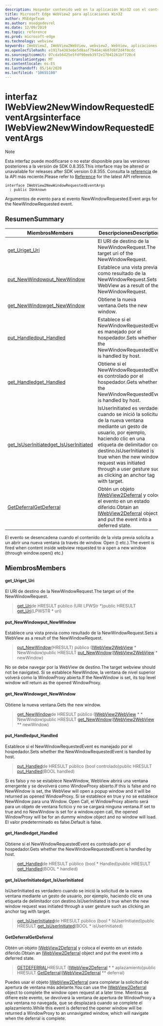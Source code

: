 ```yaml
---
description: Hospedar contenido web en la aplicación Win32 con el control Microsoft Edge WebView2
title: Microsoft Edge WebView2 para aplicaciones Win32
author: MSEdgeTeam
ms.author: msedgedevrel
ms.date: 12/09/2019
ms.topic: reference
ms.prod: microsoft-edge
ms.technology: webview
keywords: IWebView2, IWebView2WebView, webview2, WebView, aplicaciones Win32, Win32, Edge
ms.openlocfilehash: e1917a4383e6e5d8aaf79464c4607d8f2d4f0cdc
ms.sourcegitcommit: 07cda56425e5fdf90eeb3972e17041261bf720cd
ms.translationtype: MT
ms.contentlocale: es-ES
ms.lasthandoff: 05/14/2020
ms.locfileid: "10655108"
---
```

# <span data-ttu-id="eaec1-104">interfaz IWebView2NewWindowRequestedEventArgs</span><span class="sxs-lookup"><span data-stu-id="eaec1-104">interface IWebView2NewWindowRequestedEventArgs</span></span> 

> [!NOTE]
> <span data-ttu-id="eaec1-105">Esta interfaz puede modificarse o no estar disponible para las versiones posteriores a la versión de SDK 0.8.355.</span><span class="sxs-lookup"><span data-stu-id="eaec1-105">This interface may be altered or unavailable for releases after SDK version 0.8.355.</span></span> <span data-ttu-id="eaec1-106">Consulta la [referencia](../../../webview2-api-reference.md) de la API más reciente.</span><span class="sxs-lookup"><span data-stu-id="eaec1-106">Please refer to [Reference](../../../webview2-api-reference.md) for the latest API reference.</span></span>

```
interface IWebView2NewWindowRequestedEventArgs
  : public IUnknown
```

<span data-ttu-id="eaec1-107">Argumentos de evento para el evento NewWindowRequested.</span><span class="sxs-lookup"><span data-stu-id="eaec1-107">Event args for the NewWindowRequested event.</span></span>

## <span data-ttu-id="eaec1-108">Resumen</span><span class="sxs-lookup"><span data-stu-id="eaec1-108">Summary</span></span>

 <span data-ttu-id="eaec1-109">Miembros</span><span class="sxs-lookup"><span data-stu-id="eaec1-109">Members</span></span>                        | <span data-ttu-id="eaec1-110">Descripciones</span><span class="sxs-lookup"><span data-stu-id="eaec1-110">Descriptions</span></span>
--------------------------------|---------------------------------------------
[<span data-ttu-id="eaec1-111">get_Uri</span><span class="sxs-lookup"><span data-stu-id="eaec1-111">get_Uri</span></span>](#get_uri) | <span data-ttu-id="eaec1-112">El URI de destino de la NewWindowRequest.</span><span class="sxs-lookup"><span data-stu-id="eaec1-112">The target uri of the NewWindowRequest.</span></span>
[<span data-ttu-id="eaec1-113">put_NewWindow</span><span class="sxs-lookup"><span data-stu-id="eaec1-113">put_NewWindow</span></span>](#put_newwindow) | <span data-ttu-id="eaec1-114">Establece una vista previa como resultado de la NewWindowRequest.</span><span class="sxs-lookup"><span data-stu-id="eaec1-114">Sets a WebView as a result of the NewWindowRequest.</span></span>
[<span data-ttu-id="eaec1-115">get_NewWindow</span><span class="sxs-lookup"><span data-stu-id="eaec1-115">get_NewWindow</span></span>](#get_newwindow) | <span data-ttu-id="eaec1-116">Obtiene la nueva ventana.</span><span class="sxs-lookup"><span data-stu-id="eaec1-116">Gets the new window.</span></span>
[<span data-ttu-id="eaec1-117">put_Handled</span><span class="sxs-lookup"><span data-stu-id="eaec1-117">put_Handled</span></span>](#put_handled) | <span data-ttu-id="eaec1-118">Establece si el NewWindowRequestedEvent es manejado por el hospedador.</span><span class="sxs-lookup"><span data-stu-id="eaec1-118">Sets whether the NewWindowRequestedEvent is handled by host.</span></span>
[<span data-ttu-id="eaec1-119">get_Handled</span><span class="sxs-lookup"><span data-stu-id="eaec1-119">get_Handled</span></span>](#get_handled) | <span data-ttu-id="eaec1-120">Obtiene si el NewWindowRequestedEvent es controlado por el hospedador.</span><span class="sxs-lookup"><span data-stu-id="eaec1-120">Gets whether the NewWindowRequestedEvent is handled by host.</span></span>
[<span data-ttu-id="eaec1-121">get_IsUserInitiated</span><span class="sxs-lookup"><span data-stu-id="eaec1-121">get_IsUserInitiated</span></span>](#get_isuserinitiated) | <span data-ttu-id="eaec1-122">IsUserInitiated es verdadero cuando se inició la solicitud de la nueva ventana mediante un gesto de usuario, por ejemplo, haciendo clic en una etiqueta de delimitador con destino.</span><span class="sxs-lookup"><span data-stu-id="eaec1-122">IsUserInitiated is true when the new window request was initiated through a user gesture such as clicking an anchor tag with target.</span></span>
[<span data-ttu-id="eaec1-123">GetDeferral</span><span class="sxs-lookup"><span data-stu-id="eaec1-123">GetDeferral</span></span>](#getdeferral) | <span data-ttu-id="eaec1-124">Obtén un objeto [IWebView2Deferral](IWebView2Deferral.md) y coloca el evento en un estado diferido.</span><span class="sxs-lookup"><span data-stu-id="eaec1-124">Obtain an [IWebView2Deferral](IWebView2Deferral.md) object and put the event into a deferred state.</span></span>

<span data-ttu-id="eaec1-125">El evento se desencadena cuando el contenido de la vista previa solicita a un abrir una nueva ventana (a través de window. Open () etc.).</span><span class="sxs-lookup"><span data-stu-id="eaec1-125">The event is fired when content inside webview requested to a open a new window (through window.open() etc.)</span></span>

## <span data-ttu-id="eaec1-126">Miembros</span><span class="sxs-lookup"><span data-stu-id="eaec1-126">Members</span></span>

#### <span data-ttu-id="eaec1-127">get_Uri</span><span class="sxs-lookup"><span data-stu-id="eaec1-127">get_Uri</span></span> 

<span data-ttu-id="eaec1-128">El URI de destino de la NewWindowRequest.</span><span class="sxs-lookup"><span data-stu-id="eaec1-128">The target uri of the NewWindowRequest.</span></span>

> <span data-ttu-id="eaec1-129">[get_Uri](#get_uri)de HRESULT público (URI LPWStr \*)</span><span class="sxs-lookup"><span data-stu-id="eaec1-129">public HRESULT [get_Uri](#get_uri)(LPWSTR \* uri)</span></span>

#### <span data-ttu-id="eaec1-130">put_NewWindow</span><span class="sxs-lookup"><span data-stu-id="eaec1-130">put_NewWindow</span></span> 

<span data-ttu-id="eaec1-131">Establece una vista previa como resultado de la NewWindowRequest.</span><span class="sxs-lookup"><span data-stu-id="eaec1-131">Sets a WebView as a result of the NewWindowRequest.</span></span>

> <span data-ttu-id="eaec1-132">[put_NewWindow](#put_newwindow)(HRESULT) público ([IWebView2WebView](IWebView2WebView.md) \* NewWindow)</span><span class="sxs-lookup"><span data-stu-id="eaec1-132">public HRESULT [put_NewWindow](#put_newwindow)([IWebView2WebView](IWebView2WebView.md) \* newWindow)</span></span>

<span data-ttu-id="eaec1-133">No se debe navegar por la WebView de destino.</span><span class="sxs-lookup"><span data-stu-id="eaec1-133">The target webview should not be navigated.</span></span> <span data-ttu-id="eaec1-134">Si se establece NewWindow, la ventana de nivel superior volverá como la WindowProxy abierta.</span><span class="sxs-lookup"><span data-stu-id="eaec1-134">If the NewWindow is set, its top level window will return as the opened WindowProxy.</span></span>

#### <span data-ttu-id="eaec1-135">get_NewWindow</span><span class="sxs-lookup"><span data-stu-id="eaec1-135">get_NewWindow</span></span> 

<span data-ttu-id="eaec1-136">Obtiene la nueva ventana.</span><span class="sxs-lookup"><span data-stu-id="eaec1-136">Gets the new window.</span></span>

> <span data-ttu-id="eaec1-137">[get_NewWindow](#get_newwindow)de HRESULT público ([IWebView2WebView](IWebView2WebView.md) \* \* NewWindow)</span><span class="sxs-lookup"><span data-stu-id="eaec1-137">public HRESULT [get_NewWindow](#get_newwindow)([IWebView2WebView](IWebView2WebView.md) \*\* newWindow)</span></span>

#### <span data-ttu-id="eaec1-138">put_Handled</span><span class="sxs-lookup"><span data-stu-id="eaec1-138">put_Handled</span></span> 

<span data-ttu-id="eaec1-139">Establece si el NewWindowRequestedEvent es manejado por el hospedador.</span><span class="sxs-lookup"><span data-stu-id="eaec1-139">Sets whether the NewWindowRequestedEvent is handled by host.</span></span>

> <span data-ttu-id="eaec1-140">[put_Handled](#put_handled)de HRESULT público (bool controlado)</span><span class="sxs-lookup"><span data-stu-id="eaec1-140">public HRESULT [put_Handled](#put_handled)(BOOL handled)</span></span>

<span data-ttu-id="eaec1-141">Si es falso y no se establece NewWindow, WebView abrirá una ventana emergente y se devolverá como WindowProxy abierto.</span><span class="sxs-lookup"><span data-stu-id="eaec1-141">If this is false and no NewWindow is set, the WebView will open a popup window and it will be returned as opened WindowProxy.</span></span> <span data-ttu-id="eaec1-142">Si se establece en true y no se establece NewWindow para una Window. Open Call, el WindowProxy abierto será para un objeto de ventana ficticio y no se cargará ninguna ventana.</span><span class="sxs-lookup"><span data-stu-id="eaec1-142">If set to true and no NewWindow is set for a window.open call, the opened WindowProxy will be for an dummy window object and no window will load.</span></span> <span data-ttu-id="eaec1-143">El valor predeterminado es false.</span><span class="sxs-lookup"><span data-stu-id="eaec1-143">Default is false.</span></span>

#### <span data-ttu-id="eaec1-144">get_Handled</span><span class="sxs-lookup"><span data-stu-id="eaec1-144">get_Handled</span></span> 

<span data-ttu-id="eaec1-145">Obtiene si el NewWindowRequestedEvent es controlado por el hospedador.</span><span class="sxs-lookup"><span data-stu-id="eaec1-145">Gets whether the NewWindowRequestedEvent is handled by host.</span></span>

> <span data-ttu-id="eaec1-146">[get_Handled](#get_handled)de HRESULT público (bool \* Handled)</span><span class="sxs-lookup"><span data-stu-id="eaec1-146">public HRESULT [get_Handled](#get_handled)(BOOL \* handled)</span></span>

#### <span data-ttu-id="eaec1-147">get_IsUserInitiated</span><span class="sxs-lookup"><span data-stu-id="eaec1-147">get_IsUserInitiated</span></span> 

<span data-ttu-id="eaec1-148">IsUserInitiated es verdadero cuando se inició la solicitud de la nueva ventana mediante un gesto de usuario, por ejemplo, haciendo clic en una etiqueta de delimitador con destino.</span><span class="sxs-lookup"><span data-stu-id="eaec1-148">IsUserInitiated is true when the new window request was initiated through a user gesture such as clicking an anchor tag with target.</span></span>

> <span data-ttu-id="eaec1-149">[get_IsUserInitiated](#get_isuserinitiated)de HRESULT público (bool \* IsUserInitiated)</span><span class="sxs-lookup"><span data-stu-id="eaec1-149">public HRESULT [get_IsUserInitiated](#get_isuserinitiated)(BOOL \* isUserInitiated)</span></span>

#### <span data-ttu-id="eaec1-150">GetDeferral</span><span class="sxs-lookup"><span data-stu-id="eaec1-150">GetDeferral</span></span> 

<span data-ttu-id="eaec1-151">Obtén un objeto [IWebView2Deferral](IWebView2Deferral.md) y coloca el evento en un estado diferido.</span><span class="sxs-lookup"><span data-stu-id="eaec1-151">Obtain an [IWebView2Deferral](IWebView2Deferral.md) object and put the event into a deferred state.</span></span>

> <span data-ttu-id="eaec1-152">[GETDEFERRAL](#getdeferral)HRESULT ([IWebView2Deferral](IWebView2Deferral.md) \* \* aplazamiento)</span><span class="sxs-lookup"><span data-stu-id="eaec1-152">public HRESULT [GetDeferral](#getdeferral)([IWebView2Deferral](IWebView2Deferral.md) \*\* deferral)</span></span>

<span data-ttu-id="eaec1-153">Puedes usar el objeto [IWebView2Deferral](IWebView2Deferral.md) para completar la solicitud de apertura de ventana más adelante.</span><span class="sxs-lookup"><span data-stu-id="eaec1-153">You can use the [IWebView2Deferral](IWebView2Deferral.md) object to complete the window open request at a later time.</span></span> <span data-ttu-id="eaec1-154">Mientras se difiere este evento, se devolverá la ventana de apertura de WindowProxy a una ventana no navegada, que se desplazará cuando se complete el aplazamiento.</span><span class="sxs-lookup"><span data-stu-id="eaec1-154">While this event is deferred the opener window will be returned a WindowProxy to an unnavigated window, which will navigate when the deferral is complete.</span></span>

